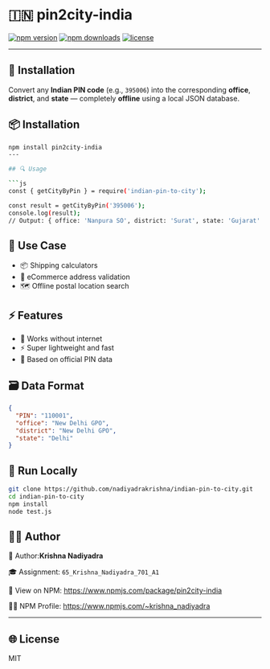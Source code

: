# 🇮🇳 pin2city-india

[![npm version](https://img.shields.io/npm/v/pin2city-india.svg)](https://www.npmjs.com/package/pin2city-india)
[![npm downloads](https://img.shields.io/npm/dt/pin2city-india.svg)](https://www.npmjs.com/package/pin2city-india)
[![license](https://img.shields.io/npm/l/pin2city-india.svg)](LICENSE)

---

## 🔧 Installation

Convert any **Indian PIN code** (e.g., `395006`) into the corresponding **office**, **district**, and **state** — completely **offline** using a local JSON database.

## 📦 Installation

```bash
npm install pin2city-india
---

## 🔍 Usage

```js
const { getCityByPin } = require('indian-pin-to-city');

const result = getCityByPin('395006');
console.log(result);
// Output: { office: 'Nanpura SO', district: 'Surat', state: 'Gujarat' }
```

## 📂 Use Case

- 📦 Shipping calculators
- 🛒 eCommerce address validation
- 🗺️ Offline postal location search

## ⚡ Features

- 🔌 Works without internet
- ⚡ Super lightweight and fast
- 🧾 Based on official PIN data

## 🗃️ Data Format

```json
{
  "PIN": "110001",
  "office": "New Delhi GPO",
  "district": "New Delhi GPO",
  "state": "Delhi"
}
```

## 🚀 Run Locally

```bash
git clone https://github.com/nadiyadrakrishna/indian-pin-to-city.git
cd indian-pin-to-city
npm install
node test.js
```

## 👨‍💻 Author

👤 Author:**Krishna Nadiyadra**  

🎓 Assignment: `65_Krishna_Nadiyadra_701_A1`

🔗 View on NPM: https://www.npmjs.com/package/pin2city-india 

🧑‍💻 NPM Profile: https://www.npmjs.com/~krishna_nadiyadra 

---

## 🌐 License

MIT
